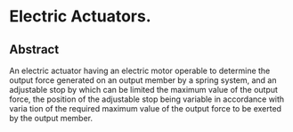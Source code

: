 # Electric Actuators.

## Abstract
An electric actuator having an electric motor operable to determine the output force generated on an output member by a spring system, and an adjustable stop by which can be limited the maximum value of the output force, the position of the adjustable stop being variable in accordance with varia tion of the required maximum value of the output force to be exerted by the output member.